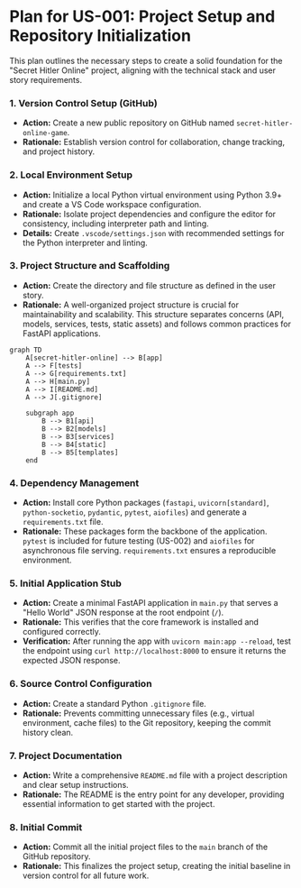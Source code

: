 # Plan for US-001: Project Setup and Repository Initialization

This plan outlines the necessary steps to create a solid foundation for the "Secret Hitler Online" project, aligning with the technical stack and user story requirements.

### 1. Version Control Setup (GitHub)

*   **Action:** Create a new public repository on GitHub named `secret-hitler-online-game`.
*   **Rationale:** Establish version control for collaboration, change tracking, and project history.

### 2. Local Environment Setup

*   **Action:** Initialize a local Python virtual environment using Python 3.9+ and create a VS Code workspace configuration.
*   **Rationale:** Isolate project dependencies and configure the editor for consistency, including interpreter path and linting.
*   **Details:** Create `.vscode/settings.json` with recommended settings for the Python interpreter and linting.

### 3. Project Structure and Scaffolding

*   **Action:** Create the directory and file structure as defined in the user story.
*   **Rationale:** A well-organized project structure is crucial for maintainability and scalability. This structure separates concerns (API, models, services, tests, static assets) and follows common practices for FastAPI applications.

```mermaid
graph TD
    A[secret-hitler-online] --> B[app]
    A --> F[tests]
    A --> G[requirements.txt]
    A --> H[main.py]
    A --> I[README.md]
    A --> J[.gitignore]

    subgraph app
        B --> B1[api]
        B --> B2[models]
        B --> B3[services]
        B --> B4[static]
        B --> B5[templates]
    end
```

### 4. Dependency Management

*   **Action:** Install core Python packages (`fastapi`, `uvicorn[standard]`, `python-socketio`, `pydantic`, `pytest`, `aiofiles`) and generate a `requirements.txt` file.
*   **Rationale:** These packages form the backbone of the application. `pytest` is included for future testing (US-002) and `aiofiles` for asynchronous file serving. `requirements.txt` ensures a reproducible environment.

### 5. Initial Application Stub

*   **Action:** Create a minimal FastAPI application in `main.py` that serves a "Hello World" JSON response at the root endpoint (`/`).
*   **Rationale:** This verifies that the core framework is installed and configured correctly.
*   **Verification:** After running the app with `uvicorn main:app --reload`, test the endpoint using `curl http://localhost:8000` to ensure it returns the expected JSON response.

### 6. Source Control Configuration

*   **Action:** Create a standard Python `.gitignore` file.
*   **Rationale:** Prevents committing unnecessary files (e.g., virtual environment, cache files) to the Git repository, keeping the commit history clean.

### 7. Project Documentation

*   **Action:** Write a comprehensive `README.md` file with a project description and clear setup instructions.
*   **Rationale:** The README is the entry point for any developer, providing essential information to get started with the project.

### 8. Initial Commit

*   **Action:** Commit all the initial project files to the `main` branch of the GitHub repository.
*   **Rationale:** This finalizes the project setup, creating the initial baseline in version control for all future work.
